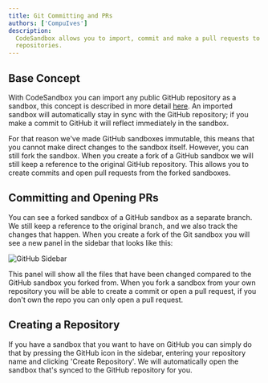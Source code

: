```yaml
---
title: Git Committing and PRs
authors: ['CompuIves']
description:
  CodeSandbox allows you to import, commit and make a pull requests to GitHub
  repositories.
---
```


## Base Concept

With CodeSandbox you can import any public GitHub repository as a sandbox, this
concept is described in more detail [here](/docs/importing#import-from-github).
An imported sandbox will automatically stay in sync with the GitHub repository;
if you make a commit to GitHub it will reflect immediately in the sandbox.

For that reason we've made GitHub sandboxes immutable, this means that you
cannot make direct changes to the sandbox itself. However, you can still fork
the sandbox. When you create a fork of a GitHub sandbox we will still keep a
reference to the original GitHub repository. This allows you to create commits
and open pull requests from the forked sandboxes.

## Committing and Opening PRs

You can see a forked sandbox of a GitHub sandbox as a separate branch. We still
keep a reference to the original branch, and we also track the changes that
happen. When you create a fork of the Git sandbox you will see a new panel in
the sidebar that looks like this:

![GitHub Sidebar](./images/github-sidebar.png)

This panel will show all the files that have been changed compared to the GitHub
sandbox you forked from. When you fork a sandbox from your own repository you
will be able to create a commit or open a pull request, if you don't own the
repo you can only open a pull request.

## Creating a Repository

If you have a sandbox that you want to have on GitHub you can simply do that by
pressing the GitHub icon in the sidebar, entering your repository name and
clicking 'Create Repository'. We will automatically open the sandbox that's
synced to the GitHub repository for you.
